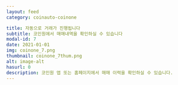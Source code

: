 ```yaml
---
layout: feed
category: coinauto-coinone

title: 자동으로 거래가 진행됩니다
subtitle: 코인원에서 매매내역을 확인하실 수 있습니다
modal-id: 7
date: 2021-01-01
img: coinone_7.png
thumbnail: coinone_7thum.png
alt: image-alt
hasurl: 0
description: 코인원 앱 또는 홈페이지에서 매매 이력을 확인하실 수 있습니다.
---
```

